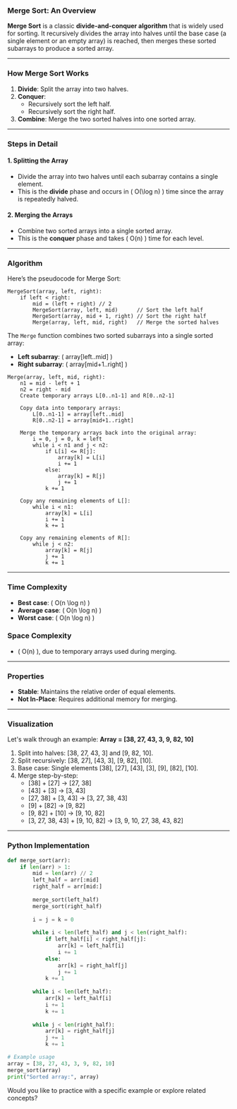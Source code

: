 ### Merge Sort: An Overview

**Merge Sort** is a classic **divide-and-conquer algorithm** that is widely used for sorting. It recursively divides the array into halves until the base case (a single element or an empty array) is reached, then merges these sorted subarrays to produce a sorted array.

---

### How Merge Sort Works

1. **Divide**: Split the array into two halves.
2. **Conquer**:
   - Recursively sort the left half.
   - Recursively sort the right half.
3. **Combine**: Merge the two sorted halves into one sorted array.

---

### Steps in Detail

#### 1. Splitting the Array
- Divide the array into two halves until each subarray contains a single element.
- This is the **divide** phase and occurs in \( O(\log n) \) time since the array is repeatedly halved.

#### 2. Merging the Arrays
- Combine two sorted arrays into a single sorted array.
- This is the **conquer** phase and takes \( O(n) \) time for each level.

---

### Algorithm

Here’s the pseudocode for Merge Sort:

```text
MergeSort(array, left, right):
    if left < right:
        mid = (left + right) // 2
        MergeSort(array, left, mid)      // Sort the left half
        MergeSort(array, mid + 1, right) // Sort the right half
        Merge(array, left, mid, right)   // Merge the sorted halves
```

The `Merge` function combines two sorted subarrays into a single sorted array:
- **Left subarray**: \( array[left..mid] \)
- **Right subarray**: \( array[mid+1..right] \)

```text
Merge(array, left, mid, right):
    n1 = mid - left + 1
    n2 = right - mid
    Create temporary arrays L[0..n1-1] and R[0..n2-1]
    
    Copy data into temporary arrays:
        L[0..n1-1] = array[left..mid]
        R[0..n2-1] = array[mid+1..right]

    Merge the temporary arrays back into the original array:
        i = 0, j = 0, k = left
        while i < n1 and j < n2:
            if L[i] <= R[j]:
                array[k] = L[i]
                i += 1
            else:
                array[k] = R[j]
                j += 1
            k += 1

    Copy any remaining elements of L[]:
        while i < n1:
            array[k] = L[i]
            i += 1
            k += 1

    Copy any remaining elements of R[]:
        while j < n2:
            array[k] = R[j]
            j += 1
            k += 1
```

---

### Time Complexity
- **Best case**: \( O(n \log n) \)
- **Average case**: \( O(n \log n) \)
- **Worst case**: \( O(n \log n) \)

### Space Complexity
- \( O(n) \), due to temporary arrays used during merging.

---

### Properties
- **Stable**: Maintains the relative order of equal elements.
- **Not In-Place**: Requires additional memory for merging.

---

### Visualization
Let's walk through an example: **Array = [38, 27, 43, 3, 9, 82, 10]**

1. Split into halves: [38, 27, 43, 3] and [9, 82, 10].
2. Split recursively: [38, 27], [43, 3], [9, 82], [10].
3. Base case: Single elements [38], [27], [43], [3], [9], [82], [10].
4. Merge step-by-step:
   - [38] + [27] → [27, 38]
   - [43] + [3] → [3, 43]
   - [27, 38] + [3, 43] → [3, 27, 38, 43]
   - [9] + [82] → [9, 82]
   - [9, 82] + [10] → [9, 10, 82]
   - [3, 27, 38, 43] + [9, 10, 82] → [3, 9, 10, 27, 38, 43, 82]

---

### Python Implementation

```python
def merge_sort(arr):
    if len(arr) > 1:
        mid = len(arr) // 2
        left_half = arr[:mid]
        right_half = arr[mid:]
        
        merge_sort(left_half)
        merge_sort(right_half)
        
        i = j = k = 0
        
        while i < len(left_half) and j < len(right_half):
            if left_half[i] < right_half[j]:
                arr[k] = left_half[i]
                i += 1
            else:
                arr[k] = right_half[j]
                j += 1
            k += 1
        
        while i < len(left_half):
            arr[k] = left_half[i]
            i += 1
            k += 1
        
        while j < len(right_half):
            arr[k] = right_half[j]
            j += 1
            k += 1

# Example usage
array = [38, 27, 43, 3, 9, 82, 10]
merge_sort(array)
print("Sorted array:", array)
```

Would you like to practice with a specific example or explore related concepts?
